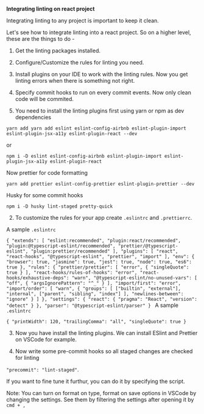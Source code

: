 **Integrating linting on react project**

Integrating linting to any project is important to keep it clean.

Let's see how to integrate linting into a react project. So on a higher level, these are the things to do -

1. Get the linting packages installed.
2. Configure/Customize the rules for linting you need.
3. Install plugins on your IDE to work with the linting rules. Now you get linting errors when there is something not right.
4. Specify commit hooks to run on every commit events. Now only clean code will be commited.

1. You need to install the linting plugins first using yarn or npm as dev dependencies

`yarn add yarn add eslint eslint-config-airbnb eslint-plugin-import eslint-plugin-jsx-a11y eslint-plugin-react --dev`

or 

`npm i -D eslint eslint-config-airbnb eslint-plugin-import eslint-plugin-jsx-a11y eslint-plugin-react`

Now prettier for code formatting 

`yarn add prettier eslint-config-prettier eslint-plugin-prettier --dev`

Husky for some commit hooks 

`npm i -D husky lint-staged pretty-quick`

2. To customize the rules for your app create `.eslintrc` and `.prettierrc`.

A sample `.eslintrc`

`{
  "extends": [
    "eslint:recommended",
    "plugin:react/recommended",
    "plugin:@typescript-eslint/recommended",
    "prettier/@typescript-eslint",
    "plugin:prettier/recommended"
  ],
  "plugins": [
    "react",
    "react-hooks",
    "@typescript-eslint",
    "prettier",
    "import"
  ],
  "env": {
    "browser": true,
    "jasmine": true,
    "jest": true,
    "node": true,
    "es6": true
  },
  "rules": {
    "prettier/prettier": [
      "error",
      {
        "singleQuote": true
      }
    ],
    "react-hooks/rules-of-hooks": "error",
    "react-hooks/exhaustive-deps": "warn",
    "@typescript-eslint/no-unused-vars": [
      "off",
      {
        "argsIgnorePattern": "^_"
      }
    ],
    "import/first": "error",
    "import/order": [
      "warn",
      {
        "groups": [
          ["builtin", "external"],
          "internal",
          ["parent", "sibling", "index"]
        ],
        "newlines-between": "ignore"
      }
    ]
  },
  "settings": {
    "react": {
      "pragma": "React",
      "version": "detect"
    }
  },
  "parser": "@typescript-eslint/parser"
}
`
A sample `.eslintrc`

`{
  "printWidth": 120,
  "trailingComma": "all",
  "singleQuote": true
}
`

3. Now you have install the linting plugins. We can install ESlint and Prettier on VSCode for example.

4. Now write some pre-commit hooks so all staged changes are checked for linting

`"precommit": "lint-staged"`.

If you want to fine tune it furthur, you can do it by specifying the script.

Note: You can turn on format on type, format on save options in VSCode by changing the settings. See them by filtering the 
settings after opening it by `cmd + ,`

